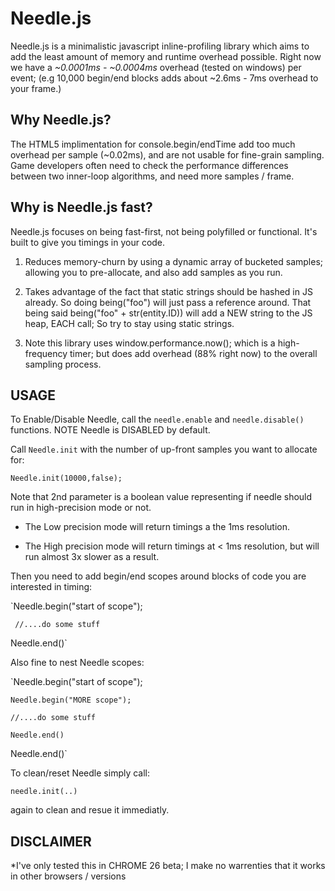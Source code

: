 Needle.js
=========

Needle.js is a minimalistic javascript inline-profiling library which aims to add the least amount of memory and runtime overhead possible. Right now we have a _~0.0001ms - ~0.0004ms_ overhead (tested on windows) per event;  (e.g 10,000 begin/end blocks adds about ~2.6ms - 7ms overhead to your frame.)

## Why Needle.js?


The HTML5 implimentation for console.begin/endTime add too much overhead per sample (~0.02ms), and are not usable for fine-grain sampling. Game developers often need to check the performance differences between two inner-loop algorithms, and need more samples / frame.

## Why is Needle.js fast?


Needle.js focuses on being fast-first, not being polyfilled or functional. It's built to give you timings in your code.

1. Reduces memory-churn by using a dynamic array of bucketed samples; allowing you to pre-allocate, and also add samples as you run.

2. Takes advantage of the fact that static strings should be hashed in JS already. So doing being("foo") will just pass a reference around. That being said being("foo" + str(entity.ID)) will add a NEW string to the JS heap, EACH call; So try to stay using static strings.

3. Note this library uses window.performance.now(); which is a high-frequency timer; but does add overhead (88% right now) to the overall sampling process.



## USAGE

To Enable/Disable Needle, call the `needle.enable` and `needle.disable()` functions. 
NOTE Needle is DISABLED by default.

Call `Needle.init` with the number of up-front samples you want to allocate for:

`Needle.init(10000,false);`

Note that 2nd parameter is a boolean value representing if needle should run in high-precision mode or not.

* The Low precision mode will return timings a the 1ms resolution.

* The High precision mode will return timings at < 1ms resolution, but will run almost 3x slower as a result.



 
Then you need to add begin/end scopes around blocks of code you are interested in timing:

`Needle.begin("start of scope");

     //....do some stuff

 Needle.end()`

    
Also fine to nest Needle scopes:

`Needle.begin("start of scope");

    Needle.begin("MORE scope");

    //....do some stuff

    Needle.end()

 Needle.end()`


To clean/reset Needle simply call:

`needle.init(..) `

again to clean and resue it immediatly.



## DISCLAIMER

*I've only tested this in CHROME 26 beta; I make no warrenties that it works in other browsers / versions

